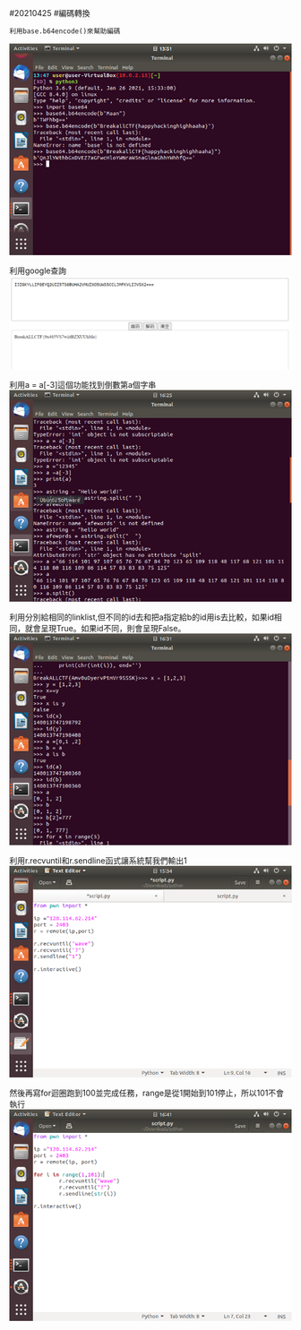 #20210425
#編碼轉換
```python
利用base.b64encode()來幫助編碼
```
![](https://github.com/eason0802/python20210425/blob/main/177581471_170510651604869_3155092321060278138_n%20(1).png)

利用google查詢
![](https://github.com/eason0802/python20210425/blob/main/%E8%9E%A2%E5%B9%95%E6%93%B7%E5%8F%96%E7%95%AB%E9%9D%A2%202021-04-25%20171949.png)

利用a = a[-3]這個功能找到倒數第a個字串
![](https://github.com/eason0802/python20210425/blob/main/176098798_313426263531245_3058503104582763259_n.png)

利用分別給相同的linklist,但不同的id去和把a指定給b的id用is去比較，如果id相同，就會呈現True。如果id不同，則會呈現False。
![](https://github.com/eason0802/python20210425/blob/main/178072193_162147252552800_7752945067274588018_n.png)

利用r.recvuntil和r.sendline函式讓系統幫我們輸出1
![](https://github.com/eason0802/python20210425/blob/main/176398582_938202926954020_7018330896970487726_n.png)

然後再寫for迴圈跑到100並完成任務，range是從1開始到101停止，所以101不會執行
![](https://github.com/eason0802/python20210425/blob/main/175944076_130802942395886_7789451464214510430_n.png)
